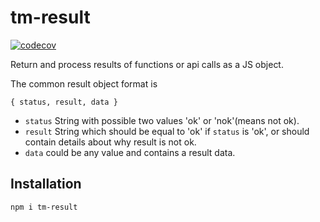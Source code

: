 # tm-result

[![codecov](https://codecov.io/gh/RomanBurunkov/tm-result/branch/main/graph/badge.svg?token=XQR8J8HAMW)](https://codecov.io/gh/RomanBurunkov/tm-result)

Return and process results of functions or api calls as a JS object.

The common result object format is 

```
{ status, result, data }
```

 - `status` String with possible two values 'ok' or 'nok'(means not ok).
 - `result` String which should be equal to 'ok' if `status` is 'ok', or should contain details about why result is not ok.
 - `data` could be any value and contains a result data.


## Installation

```npm i tm-result```

